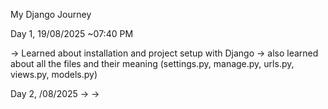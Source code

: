 My Django Journey 

 
Day 1, 19/08/2025 ~07:40 PM

  -> Learned about installation and project setup with Django
  -> also learned about all the files and their meaning (settings.py, manage.py, urls.py, views.py, models.py)


Day 2,   /08/2025 
  ->
  ->

